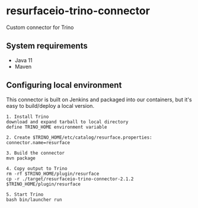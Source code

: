# resurfaceio-trino-connector
Custom connector for Trino

## System requirements

* Java 11
* Maven

## Configuring local environment

This connector is built on Jenkins and packaged into our containers, but it's easy to build/deploy a local version.

```
1. Install Trino
download and expand tarball to local directory
define TRINO_HOME environment variable

2. Create $TRINO_HOME/etc/catalog/resurface.properties:
connector.name=resurface

3. Build the connector
mvn package

4. Copy output to Trino
rm -rf $TRINO_HOME/plugin/resurface
cp -r ./target/resurfaceio-trino-connector-2.1.2 $TRINO_HOME/plugin/resurface

5. Start Trino
bash bin/launcher run
```